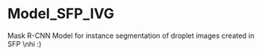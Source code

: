 # Model_SFP_IVG
Mask R-CNN Model for instance segmentation of droplet images created in SFP
\nhi :)
